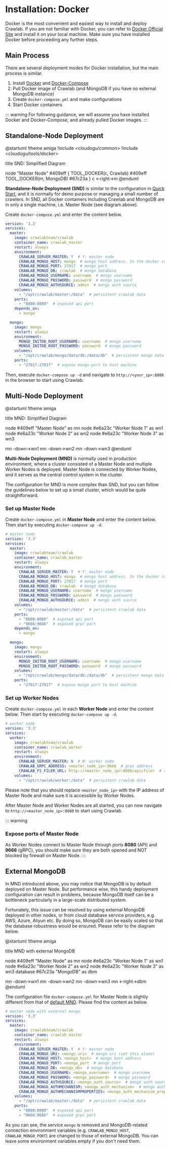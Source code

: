 # Installation: Docker

Docker is the most convenient and easiest way to install and deploy Crawlab. If you are not familiar with Docker, you can refer to [Docker Official Site](https://www.docker.com/) and install it on your local machine. Make sure you have installed Docker before proceeding any further steps.

## Main Process

There are several deployment modes for Docker installation, but the main process is similar.

1. Install [Docker](https://www.docker.com/) and [Docker-Compose](https://docs.docker.com/compose/)
2. Pull Docker image of Crawlab (and MongoDB if you have no external MongoDB instance)
3. Create `docker-compose.yml` and make configurations
4. Start Docker containers

::: warning
For following guidance, we will assume you have installed Docker and Docker-Compose, and already pulled Docker images.
:::

## Standalone-Node Deployment

@startuml
!theme amiga
!include <cloudogu/common>
!include <cloudogu/tools/docker>

title SND: Simplified Diagram

node "Master Node" #409eff {
    TOOL_DOCKER(c, Crawlab) #409eff
    TOOL_DOCKER(m, MongoDB) #67c23a
}
c <-right->m
@enduml

**Standalone-Node Deployment (SND)** is similar to the configuration in [Quick Start](../quick-start), and it is normally for demo purpose or managing a small number of crawlers. In SND, all Docker containers including Crawlab and MongoDB are in only a single machine, i.e. Master Node (see diagram above).

Create `docker-compose.yml` and enter the content below.

```yaml
version: '3.3'
services:
  master:
    image: crawlabteam/crawlab
    container_name: crawlab_master
    restart: always
    environment:
      CRAWLAB_SERVER_MASTER: Y  # Y: master node
      CRAWLAB_MONGO_HOST: mongo  # mongo host address. In the docker compose network, directly refer to the service name
      CRAWLAB_MONGO_PORT: 27017  # mongo port 
      CRAWLAB_MONGO_DB: crawlab  # mongo database 
      CRAWLAB_MONGO_USERNAME: username  # mongo username
      CRAWLAB_MONGO_PASSWORD: password  # mongo password 
      CRAWLAB_MONGO_AUTHSOURCE: admin  # mongo auth source 
    volumes:
      - "/opt/crawlab/master:/data"  # persistent crawlab data
    ports:
      - "8080:8080"  # exposed api port
    depends_on:
      - mongo

  mongo:
    image: mongo
    restart: always
    environment:
      MONGO_INITDB_ROOT_USERNAME: username  # mongo username
      MONGO_INITDB_ROOT_PASSWORD: password  # mongo password
    volumes:
      - "/opt/crawlab/mongo/data/db:/data/db"  # persistent mongo data
    ports:
      - "27017:27017"  # expose mongo port to host machine
```

Then, execute `docker-compose up -d` and navigate to `http://<your_ip>:8080` in the browser to start using Crawlab.

## Multi-Node Deployment

@startuml
!theme amiga

title MND: Simplified Diagram

node #409eff "Master Node" as mn
node #e6a23c "Worker Node 1" as wn1
node #e6a23c "Worker Node 2" as wn2
node #e6a23c "Worker Node 3" as wn3

mn -down->wn1
mn -down->wn2
mn -down->wn3
@enduml

**Multi-Node Deployment (MND)** is normally used in production environment, where a cluster consisted of a Master Node and multiple Worker Nodes is deployed. Master Node is connected by Worker Nodes, and it serves as the central control system in the cluster. 

The configuration for MND is more complex than SND, but you can follow the guidelines below to set up a small cluster, which would be quite straightforward.

### Set up Master Node

Create `docker-compose.yml` in **Master Node** and enter the content below. Then start by executing `docker-compose up -d`.

```yaml
# master node
version: '3.3'
services:
  master:
    image: crawlabteam/crawlab
    container_name: crawlab_master
    restart: always
    environment:
      CRAWLAB_SERVER_MASTER: Y  # Y: master node
      CRAWLAB_MONGO_HOST: mongo  # mongo host address. In the docker compose network, directly refer to the service name
      CRAWLAB_MONGO_PORT: 27017  # mongo port 
      CRAWLAB_MONGO_DB: crawlab  # mongo database 
      CRAWLAB_MONGO_USERNAME: username  # mongo username
      CRAWLAB_MONGO_PASSWORD: password  # mongo password 
      CRAWLAB_MONGO_AUTHSOURCE: admin  # mongo auth source 
    volumes:
      - "/opt/crawlab/master:/data"  # persistent crawlab data
    ports:
      - "8080:8080"  # exposed api port
      - "9666:9666"  # exposed grpc port
    depends_on:
      - mongo

  mongo:
    image: mongo
    restart: always
    environment:
      MONGO_INITDB_ROOT_USERNAME: username  # mongo username
      MONGO_INITDB_ROOT_PASSWORD: password  # mongo password
    volumes:
      - "/opt/crawlab/mongo/data/db:/data/db"  # persistent mongo data
    ports:
      - "27017:27017"  # expose mongo port to host machine
```

### Set up Worker Nodes

Create `docker-compose.yml` in each **Worker Node** and enter the content below. Then start by executing `docker-compose up -d`.

```yaml
# worker node
version: '3.3'
services:
  worker:
    image: crawlabteam/crawlab
    container_name: crawlab_worker
    restart: always
    environment:
      CRAWLAB_SERVER_MASTER: N  # N: worker node
      CRAWLAB_GRPC_ADDRESS: <master_node_ip>:9666  # grpc address
      CRAWLAB_FS_FILER_URL: http://<master_node_ip>:8080/api/filer  # seaweedfs api
    volumes:
      - "/opt/crawlab/worker:/data"  # persistent crawlab data
```

Please note that you should replace `<master_node_ip>` with the IP address of Master Node and make sure it is accessible by Worker Nodes.

After Master Node and Worker Nodes are all started, you can now navigate to `http://<master_node_ip>:8080` to start using Crawlab.

::: warning
### Expose ports of Master Node

As Worker Nodes connect to Master Node through ports **8080** (API) and **9666** (gRPC), you should make sure they are both opened and NOT blocked by firewall on Master Node.
:::

## External MongoDB

In MND introduced above, you may notice that MongoDB is by default deployed on Master Node. But performance wise, this handy deployment configuration can result in problems, because MongoDB itself can be a bottleneck particularly in a large-scale distributed system. 

Fortunately, this issue can be resolved by using external MongoDB deployed in other nodes, or from cloud database service providers, e.g. AWS, Azure, Aliyun etc. By doing so, MongoDB can be easily scaled so that the database robustness would be ensured. Please refer to the diagram below. 

@startuml
!theme amiga

title MND with external MongoDB

node #409eff "Master Node" as mn
node #e6a23c "Worker Node 1" as wn1
node #e6a23c "Worker Node 2" as wn2
node #e6a23c "Worker Node 3" as wn3
database #67c23a "MongoDB" as dbm

mn -down->wn1
mn -down->wn2
mn -down->wn3
mn <-right->dbm
@enduml

The configuration file `docker-compose.yml` for Master Node is slightly different from that of [default MND](#multi-node-deployment). Please find the content as below.

```yaml
# master node with external mongo
version: '3.3'
services:
  master:
    image: crawlabteam/crawlab
    container_name: crawlab_master
    restart: always
    environment:
      CRAWLAB_SERVER_MASTER: Y  # Y: master node
      CRAWLAB_MONGO_URI: <mongo_uri>  # mongo uri (set this alone)
      CRAWLAB_MONGO_HOST: <mongo_host>  # mongo host address
      CRAWLAB_MONGO_PORT: <mongo_port  # mongo port 
      CRAWLAB_MONGO_DB: <mongo_db>  # mongo database 
      CRAWLAB_MONGO_USERNAME: <mongo_username>  # mongo username
      CRAWLAB_MONGO_PASSWORD: <mongo_password>  # mongo password 
      CRAWLAB_MONGO_AUTHSOURCE: <mongo_auth_source>  # mongo auth source 
      CRAWLAB_MONGO_AUTHMECHANISM: <mongo_auth_mechanism>  # mongo auth mechanism 
      CRAWLAB_MONGO_AUTHMECHANISMPROPERTIES: <mongo_auth_mechanism_properties>  # mongo auth mechanism properties
    volumes:
      - "/opt/crawlab/master:/data"  # persistent crawlab data
    ports:
      - "8080:8080"  # exposed api port
      - "9666:9666"  # exposed grpc port
```

As you can see, the service `mongo` is removed and MongoDB-related connection environment variables (e.g. `CRAWLAB_MONGO_HOST`, `CRAWLAB_MONGO_PORT`) are changed to those of external MongoDB. You can leave some environment variables empty if you don't need them. 
